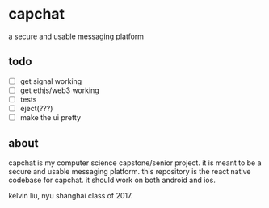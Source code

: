 # capchat
a secure and usable messaging platform

## todo
- [ ] get signal working
- [ ] get ethjs/web3 working
- [ ] tests
- [ ] eject(???)
- [ ] make the ui pretty

## about
capchat is my computer science capstone/senior project.
it is meant to be a secure and usable messaging platform.
this repository is the react native codebase for capchat.
it should work on both android and ios.

kelvin liu, nyu shanghai class of 2017.

